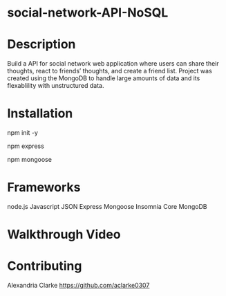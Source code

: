 # social-network-API-NoSQL

# Description
Build a API for social network web application where users can share their thoughts, react to friends’ thoughts, and create a friend list. Project was created using the MongoDB to handle large amounts of data and its flexablility with unstructured data.

# Installation
npm init -y

npm express

npm mongoose

# Frameworks

node.js
Javascript
JSON
Express
Mongoose
Insomnia Core
MongoDB

# Walkthrough Video

# Contributing 
Alexandria Clarke https://github.com/aclarke0307